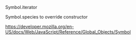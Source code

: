 
Symbol.iterator

Symbol.species to override constructor

https://developer.mozilla.org/en-US/docs/Web/JavaScript/Reference/Global_Objects/Symbol
